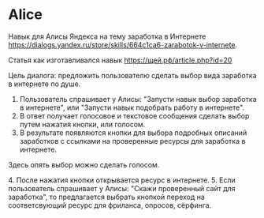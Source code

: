 ﻿# Alice
Навык для Алисы Яндекса на тему заработка в Интернете https://dialogs.yandex.ru/store/skills/664c1ca6-zarabotok-v-internete.
<p>Статья как изготавливался навык <a href="https://xn--e1ai0c.xn--p1ai/article.php?id=20" target="_blank">https://щей.рф/article.php?id=20</a></p>
<p>Цель диалога: предложить пользователю сделать выбор вида заработка в интернете по душе.</p>

1. Пользователь спрашивает у Алисы: "Запусти навык выбор заработка в интернете", или "Запусти навык подобрать работу в интернете". 
2. В ответ получает голосовое и текстовое сообщения сделать выбор путем нажатия кнопки, или голосом.
3. В результате появляются кнопки для выбора подробных описаний заработков с ссылками на проверенные ресурсы для заработка в интернете. 
<p>Здесь опять выбор можно сделать голосом.</p> 
4. После нажатия кнопки открывается ресурс в интернете. 
5. Если пользователь спрашивает у Алисы: "Скажи проверенный сайт для заработка", то предлагается выбрать кнопкой переход на соответсвующий ресурс для фриланса, опросов, сёрфинга.

